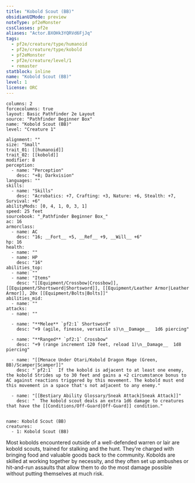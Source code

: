 ```yaml
---
title: "Kobold Scout (BB)"
obsidianUIMode: preview
noteType: pf2eMonster
cssClasses: pf2e
aliases: "Actor.BXOHk3YQRVd6FjJq" 
tags:
  - pf2e/creature/type/humanoid
  - pf2e/creature/type/kobold
  - pf2eMonster
  - pf2e/creature/level/1
  - remaster
statblock: inline
name: "Kobold Scout (BB)"
level: 1
license: ORC
---
```


```statblock
columns: 2
forcecolumns: true
layout: Basic Pathfinder 2e Layout
source: "Pathfinder Beginner Box"
name: "Kobold Scout (BB)"
level: "Creature 1"

alignment: ""
size: "Small"
trait_01: [[humanoid]]
trait_02: [[kobold]]
modifier: 8
perception:
  - name: "Perception"
    desc: "+8; Darkvision"
languages: ""
skills:
  - name: "Skills"
    desc: "Acrobatics: +7, Crafting: +3, Nature: +6, Stealth: +7, Survival: +6"
abilityMods: [0, 4, 1, 0, 3, 1]
speed: 25 feet
sourcebook: "_Pathfinder Beginner Box_"
ac: 16
armorclass:
  - name: AC
    desc: "16; __Fort__ +5, __Ref__ +9, __Will__ +6"
hp: 16
health:
  - name: ""
  - name: HP
    desc: "16"
abilities_top:
  - name: ""
  - name: "Items"
    desc: "[[Equipment/Crossbow|Crossbow]], [[Equipment/Shortsword|Shortsword]], [[Equipment/Leather Armor|Leather Armor]], 20x [[Equipment/Bolts|Bolts]]"
abilities_mid:
  - name: ""
attacks:
  - name: ""

  - name: "**Melee** `pf2:1` Shortsword"
    desc: "+9 (agile, finesse, versatile s)\n__Damage__  1d6 piercing"

  - name: "**Ranged** `pf2:1` Crossbow"
    desc: "+9 (range increment 120 feet, reload 1)\n__Damage__  1d8 piercing"

  - name: "[[Menace Under Otari/Kobold Dragon Mage (Green, BB)/Scamper|Scamper]]"
    desc: "`pf2:1`  If the kobold is adjacent to at least one enemy, the kobold Strides up to 30 feet and gains a +2 circumstance bonus to AC against reactions triggered by this movement. The kobold must end this movement in a space that's not adjacent to any enemy."

  - name: "[[Bestiary Ability Glossary/Sneak Attack|Sneak Attack]]"
    desc: "  The kobold scout deals an extra 1d6 damage to creatures that have the [[Conditions/Off-Guard|Off-Guard]] condition."
 
```

```encounter-table
name: Kobold Scout (BB)
creatures:
  - 1: Kobold Scout (BB)
```



Most kobolds encountered outside of a well-defended warren or lair are kobold scouts, trained for stalking and the hunt. They're charged with bringing food and valuable goods back to the community. Kobolds are skilled at working together by necessity, and they often set up ambushes or hit-and-run assaults that allow them to do the most damage possible without putting themselves at much risk.
